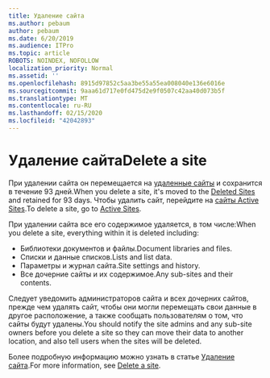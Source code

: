 ```yaml
---
title: Удаление сайта
ms.author: pebaum
author: pebaum
ms.date: 6/20/2019
ms.audience: ITPro
ms.topic: article
ROBOTS: NOINDEX, NOFOLLOW
localization_priority: Normal
ms.assetid: ''
ms.openlocfilehash: 8915d97852c5aa3be55a55ea008040e136e6016e
ms.sourcegitcommit: 9aaa61d717e0fd475d2e9f0507c42aa40d073b5f
ms.translationtype: MT
ms.contentlocale: ru-RU
ms.lasthandoff: 02/15/2020
ms.locfileid: "42042893"
---
```

# <a name="delete-a-site"></a><span data-ttu-id="d0487-102">Удаление сайта</span><span class="sxs-lookup"><span data-stu-id="d0487-102">Delete a site</span></span>

<span data-ttu-id="d0487-103">При удалении сайта он перемещается на [удаленные сайты](https://admin.microsoft.com/sharepoint?page=recyclebin&modern=true) и сохранится в течение 93 дней.</span><span class="sxs-lookup"><span data-stu-id="d0487-103">When you delete a site, it's moved to the [Deleted Sites](https://admin.microsoft.com/sharepoint?page=recyclebin&modern=true) and retained for 93 days.</span></span> <span data-ttu-id="d0487-104">Чтобы удалить сайт, перейдите на [сайты Active Sites](https://admin.microsoft.com/sharepoint?page=sitemanagement&modern=true).</span><span class="sxs-lookup"><span data-stu-id="d0487-104">To delete a site, go to [Active Sites](https://admin.microsoft.com/sharepoint?page=sitemanagement&modern=true).</span></span> 

<span data-ttu-id="d0487-105">При удалении сайта все его содержимое удаляется, в том числе:</span><span class="sxs-lookup"><span data-stu-id="d0487-105">When you delete a site, everything within it is deleted including:</span></span>

- <span data-ttu-id="d0487-106">Библиотеки документов и файлы.</span><span class="sxs-lookup"><span data-stu-id="d0487-106">Document libraries and files.</span></span>
- <span data-ttu-id="d0487-107">Списки и данные списков.</span><span class="sxs-lookup"><span data-stu-id="d0487-107">Lists and list data.</span></span>
- <span data-ttu-id="d0487-108">Параметры и журнал сайта.</span><span class="sxs-lookup"><span data-stu-id="d0487-108">Site settings and history.</span></span>
- <span data-ttu-id="d0487-109">Все дочерние сайты и их содержимое.</span><span class="sxs-lookup"><span data-stu-id="d0487-109">Any sub-sites and their contents.</span></span>

<span data-ttu-id="d0487-110">Следует уведомить администраторов сайта и всех дочерних сайтов, прежде чем удалять сайт, чтобы они могли перемещать свои данные в другое расположение, а также сообщать пользователям о том, что сайты будут удалены.</span><span class="sxs-lookup"><span data-stu-id="d0487-110">You should notify the site admins and any sub-site owners before you delete a site so they can move their data to another location, and also tell users when the sites will be deleted.</span></span>

<span data-ttu-id="d0487-111">Более подробную информацию можно узнать в статье [Удаление сайта](https://docs.microsoft.com/sharepoint/delete-site-collection).</span><span class="sxs-lookup"><span data-stu-id="d0487-111">For more information, see [Delete a site](https://docs.microsoft.com/sharepoint/delete-site-collection).</span></span>
